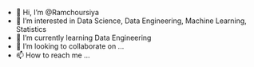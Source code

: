 - 👋 Hi, I’m @Ramchoursiya
- 👀 I’m interested in Data Science, Data Engineering, Machine Learning, Statistics
- 🌱 I’m currently learning Data Engineering
- 💞️ I’m looking to collaborate on ...
- 📫 How to reach me ...

<!---
Ramchoursiya/Ramchoursiya is a ✨ special ✨ repository because its `README.md` (this file) appears on your GitHub profile.
You can click the Preview link to take a look at your changes.
--->
